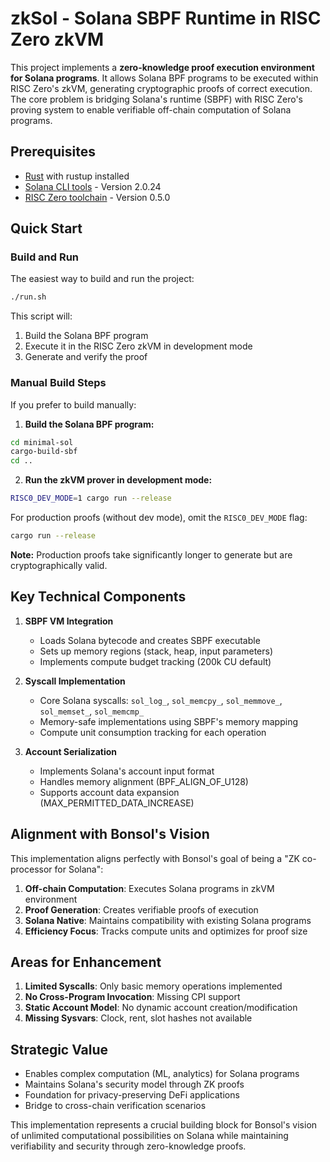 # zkSol - Solana SBPF Runtime in RISC Zero zkVM

This project implements a **zero-knowledge proof execution environment for Solana programs**. It allows Solana BPF programs to be executed within RISC Zero's zkVM, generating cryptographic proofs of correct execution. The core problem is bridging Solana's runtime (SBPF) with RISC Zero's proving system to enable verifiable off-chain computation of Solana programs.

## Prerequisites

- [Rust](https://rustup.rs/) with rustup installed
- [Solana CLI tools](https://docs.solana.com/cli/install-solana-cli-tools) - Version 2.0.24
- [RISC Zero toolchain](https://dev.risczero.com/api/zkvm/quickstart) - Version 0.5.0

## Quick Start

### Build and Run

The easiest way to build and run the project:

```bash
./run.sh
```

This script will:
1. Build the Solana BPF program
2. Execute it in the RISC Zero zkVM in development mode
3. Generate and verify the proof

### Manual Build Steps

If you prefer to build manually:

1. **Build the Solana BPF program:**
```bash
cd minimal-sol
cargo-build-sbf
cd ..
```

2. **Run the zkVM prover in development mode:**
```bash
RISC0_DEV_MODE=1 cargo run --release
```

For production proofs (without dev mode), omit the `RISC0_DEV_MODE` flag:
```bash
cargo run --release
```

**Note:** Production proofs take significantly longer to generate but are cryptographically valid.

## Key Technical Components

1. **SBPF VM Integration**
   - Loads Solana bytecode and creates SBPF executable
   - Sets up memory regions (stack, heap, input parameters)
   - Implements compute budget tracking (200k CU default)

2. **Syscall Implementation**
   - Core Solana syscalls: `sol_log_`, `sol_memcpy_`, `sol_memmove_`, `sol_memset_`, `sol_memcmp_`
   - Memory-safe implementations using SBPF's memory mapping
   - Compute unit consumption tracking for each operation

3. **Account Serialization**
   - Implements Solana's account input format
   - Handles memory alignment (BPF_ALIGN_OF_U128)
   - Supports account data expansion (MAX_PERMITTED_DATA_INCREASE)

## Alignment with Bonsol's Vision

This implementation aligns perfectly with Bonsol's goal of being a "ZK co-processor for Solana":

1. **Off-chain Computation**: Executes Solana programs in zkVM environment
2. **Proof Generation**: Creates verifiable proofs of execution
3. **Solana Native**: Maintains compatibility with existing Solana programs
4. **Efficiency Focus**: Tracks compute units and optimizes for proof size

## Areas for Enhancement
1. **Limited Syscalls**: Only basic memory operations implemented
2. **No Cross-Program Invocation**: Missing CPI support
3. **Static Account Model**: No dynamic account creation/modification
4. **Missing Sysvars**: Clock, rent, slot hashes not available

## Strategic Value
- Enables complex computation (ML, analytics) for Solana programs
- Maintains Solana's security model through ZK proofs
- Foundation for privacy-preserving DeFi applications
- Bridge to cross-chain verification scenarios

This implementation represents a crucial building block for Bonsol's vision of unlimited computational possibilities on Solana while maintaining verifiability and security through zero-knowledge proofs.
